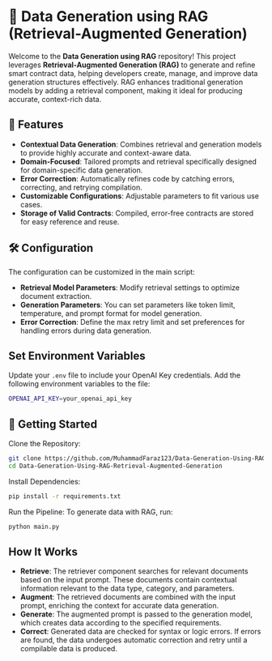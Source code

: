 # 📝 Data Generation using RAG (Retrieval-Augmented Generation)

Welcome to the **Data Generation using RAG** repository! This project leverages **Retrieval-Augmented Generation (RAG)** to generate and refine smart contract data, helping developers create, manage, and improve data generation structures effectively. RAG enhances traditional generation models by adding a retrieval component, making it ideal for producing accurate, context-rich data.

## 🌟 Features

- **Contextual Data Generation**: Combines retrieval and generation models to provide highly accurate and context-aware data.
- **Domain-Focused**: Tailored prompts and retrieval specifically designed for domain-specific data generation.
- **Error Correction**: Automatically refines code by catching errors, correcting, and retrying compilation.
- **Customizable Configurations**: Adjustable parameters to fit various use cases.
- **Storage of Valid Contracts**: Compiled, error-free contracts are stored for easy reference and reuse.

## 🛠 Configuration
The configuration can be customized in the main script:

- **Retrieval Model Parameters**: Modify retrieval settings to optimize document extraction.
- **Generation Parameters**: You can set parameters like token limit, temperature, and prompt format for model generation.
- **Error Correction**: Define the max retry limit and set preferences for handling errors during data generation.

## Set Environment Variables

Update your `.env` file to include your OpenAI Key credentials. Add the following environment variables to the file:
```bash  
OPENAI_API_KEY=your_openai_api_key
```

## 🚀 Getting Started
Clone the Repository:

```bash  
git clone https://github.com/MuhammadFaraz123/Data-Generation-Using-RAG-Retrieval-Augmented-Generation.git
cd Data-Generation-Using-RAG-Retrieval-Augmented-Generation
```
Install Dependencies:

```bash  
pip install -r requirements.txt
```

Run the Pipeline: To generate data with RAG, run:

```bash  
python main.py
```

## How It Works
- **Retrieve**: The retriever component searches for relevant documents based on the input prompt. These documents contain contextual information relevant to the data type, category, and parameters.
- **Augment**: The retrieved documents are combined with the input prompt, enriching the context for accurate data generation.
- **Generate**: The augmented prompt is passed to the generation model, which creates data according to the specified requirements.
- **Correct**: Generated data are checked for syntax or logic errors. If errors are found, the data undergoes automatic correction and retry until a compilable data is produced.
